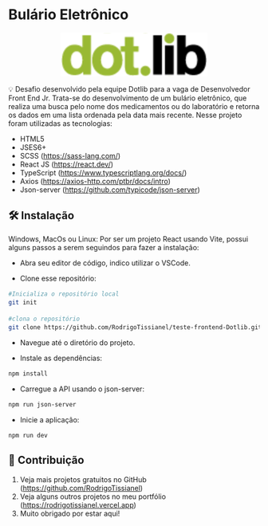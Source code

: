 # Bulário Eletrônico

<p align="center">
  <img src="./public/logo.svg" alt="esta imagem é a logo do Teste" border="0">
</p>

💡 Desafio desenvolvido pela equipe Dotlib para a vaga de Desenvolvedor Front End Jr.
Trata-se do desenvolvimento de um bulário eletrônico, que realiza uma busca pelo nome dos medicamentos
ou do laboratório e retorna os dados em uma lista ordenada pela data mais recente.
Nesse projeto foram utilizadas as tecnologias:

* HTML5
* JSES6+
* SCSS (https://sass-lang.com/)
* React JS (https://react.dev/)
* TypeScript (https://www.typescriptlang.org/docs/)
* Axios (https://axios-http.com/ptbr/docs/intro)
* Json-server (https://github.com/typicode/json-server)


## 🛠 Instalação

Windows, MacOs ou Linux: Por ser um projeto React usando Vite, possui alguns passos a serem seguindos para fazer a instalação:

* Abra seu editor de código, indico utilizar o VSCode.

* Clone esse repositório: 
```sh
#Inicializa o repositório local
git init

#clona o repositório
git clone https://github.com/RodrigoTissianel/teste-frontend-Dotlib.git
```
* Navegue até o diretório do projeto.

* Instale as dependências:
```sh
npm install
```

* Carregue a API usando o json-server:
```sh
npm run json-server
```
* Inicie a aplicação:
```sh
npm run dev
```


## 🚀 Contribuição

1. Veja mais projetos gratuitos no GitHub (<https://github.com/RodrigoTissianel>)
2. Veja alguns outros projetos no meu portfólio (<https://rodrigotissianel.vercel.app>)
3. Muito obrigado por estar aqui!